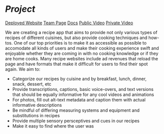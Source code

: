 # *Project* #
[Deployed Website](https://he11kitchen.netlify.app/)
[Team Page](https://github.com/cse110-fa21-group11/cse110-sp21-group11/blob/main/admin/team.md)
[Docs](https://mbougetz.github.io/Team-11-Docs/)
[Public Video](https://youtu.be/zNSwaSQSeH8)
[Private Video](https://youtu.be/QZMjUPiofCg)

We are creating a recipe app that aims to provide not only various types of recipes of different cuisines, but also provide cooking techniques and how-tos. One of our top priorities is to make it as accessible as possible to accomodate all kinds of users and make their cooking experience swift and enjoyable whether they are coming in with no cooking knowledge or if they are home cooks. Many recipe websites include ad revenues that reload the page and have formats that make it difficult for users to find their spot again. We aim to:

- Categorize our recipes by cuisine and by breakfast, lunch, dinner, snack, dessert, etc
- Provide transcriptions, captions, basic voice-overs, and text versions that should be equally informative for any cool videos and animations
- For photos, fill out alt-text metadata and caption them with actual informative descriptions
- Be mindful of differing measuring systems and equipment and substitutions in recipes
- Provide multiple sensory persceptives and cues in our recipes
- Make it easy to find where the user was

